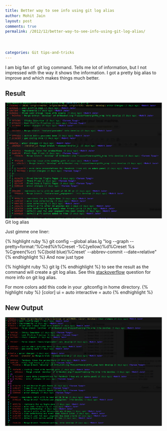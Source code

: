 ```yaml
---
title: Better way to see info using git log alias
author: Mohit Jain
layout: post
comments: true
permalink: /2012/12/better-way-to-see-info-using-git-log-alias/



categories: Git tips-and-tricks
---
```


I am big fan of  git log command. Tells me lot of information, but I not impressed with the way it shows the information. I got a pretty big alias to improve and which makes things much better.


## Result


![Git log alias](/wp-content/uploads/2012/12/Screen-Shot-2012-12-09-at-12.50.56-AM.png)
Git log alias

Just gimme one liner:

{% highlight ruby %}
git config --global alias.lg "log --graph --pretty=format:'%Cred%h%Creset -%C(yellow)%d%Creset %s %Cgreen(%cr) %C(bold blue)%Creset' --abbrev-commit --date=relative"
{% endhighlight %}
And now just type

{% highlight ruby %}
git lg
{% endhighlight %}
to see the result as the command will create a git log alias. See this [stackoverflow][3] question for more info on git log alias.

 [3]: http://stackoverflow.com/questions/1057564/pretty-git-branch-graphs "Git log Alias"

For more colors add this code in your .gitconfig in home directory.
{% highlight ruby %}
    [color]
        ui = auto
        interactive = auto
{% endhighlight %}

## New Output

![Better Git log alias](/wp-content/uploads/2012/12/Screen-Shot-2012-12-09-at-1.50.47-AM.png?fit=950,658)
